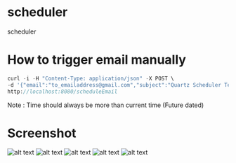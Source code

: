 # scheduler
scheduler

# How to trigger email manually
```js
curl -i -H "Content-Type: application/json" -X POST \
-d '{"email":"to_emailaddress@gmail.com","subject":"Quartz Scheduler Testing","body":"Testing service","dateTime":"2019-02-27T02:48:00","timeZone":"Arab/Gulf"}' \
http://localhost:8080/scheduleEmail
```

Note : Time should always be more than current time (Future dated)

# Screenshot

![alt text](https://github.com/asingh85/emailSchedulerWithQuartz/tree/master/snapshots/AdminScreen.jpg "AdminScreen.jpg")
![alt text](https://github.com/asingh85/emailSchedulerWithQuartz/tree/master/snapshots/GmailSnapshot.jpg "GmailSnapshot.jpg")
![alt text](https://github.com/asingh85/emailSchedulerWithQuartz/tree/master/snapshots/H2Database.jpg "H2Database.jpg")
![alt text](https://github.com/asingh85/emailSchedulerWithQuartz/tree/master/snapshots/LoginScreen.jpg "LoginScreen.jpg")
![alt text](https://github.com/asingh85/emailSchedulerWithQuartz/tree/master/snapshots/Security.jpg "Security.jpg")
